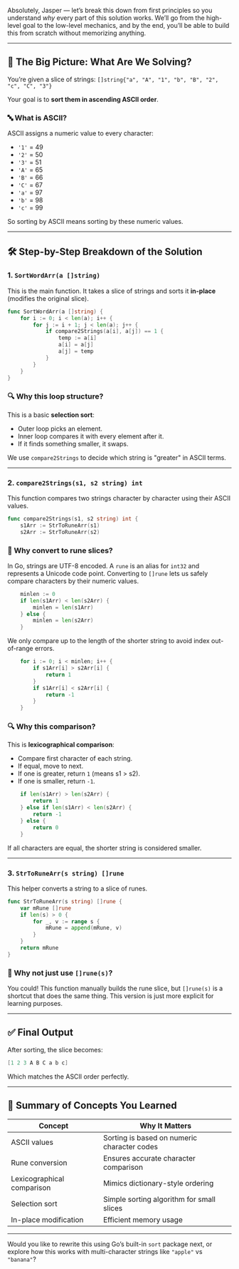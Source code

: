 Absolutely, Jasper — let’s break this down from first principles so you understand *why* every part of this solution works. We’ll go from the high-level goal to the low-level mechanics, and by the end, you’ll be able to build this from scratch without memorizing anything.

---

## 🧠 The Big Picture: What Are We Solving?

You’re given a slice of strings: `[]string{"a", "A", "1", "b", "B", "2", "c", "C", "3"}`

Your goal is to **sort them in ascending ASCII order**.

### 🔤 What is ASCII?

ASCII assigns a numeric value to every character:
- `'1'` = 49
- `'2'` = 50
- `'3'` = 51
- `'A'` = 65
- `'B'` = 66
- `'C'` = 67
- `'a'` = 97
- `'b'` = 98
- `'c'` = 99

So sorting by ASCII means sorting by these numeric values.

---

## 🛠️ Step-by-Step Breakdown of the Solution

### 1. `SortWordArr(a []string)`

This is the main function. It takes a slice of strings and sorts it **in-place** (modifies the original slice).

```go
func SortWordArr(a []string) {
	for i := 0; i < len(a); i++ {
		for j := i + 1; j < len(a); j++ {
			if compare2Strings(a[i], a[j]) == 1 {
				temp := a[i]
				a[i] = a[j]
				a[j] = temp
			}
		}
	}
}
```

### 🔍 Why this loop structure?

This is a basic **selection sort**:
- Outer loop picks an element.
- Inner loop compares it with every element after it.
- If it finds something smaller, it swaps.

We use `compare2Strings` to decide which string is "greater" in ASCII terms.

---

### 2. `compare2Strings(s1, s2 string) int`

This function compares two strings character by character using their ASCII values.

```go
func compare2Strings(s1, s2 string) int {
	s1Arr := StrToRuneArr(s1)
	s2Arr := StrToRuneArr(s2)
```

### 🧩 Why convert to rune slices?

In Go, strings are UTF-8 encoded. A `rune` is an alias for `int32` and represents a Unicode code point. Converting to `[]rune` lets us safely compare characters by their numeric values.

```go
	minlen := 0
	if len(s1Arr) < len(s2Arr) {
		minlen = len(s1Arr)
	} else {
		minlen = len(s2Arr)
	}
```

We only compare up to the length of the shorter string to avoid index out-of-range errors.

```go
	for i := 0; i < minlen; i++ {
		if s1Arr[i] > s2Arr[i] {
			return 1
		}
		if s1Arr[i] < s2Arr[i] {
			return -1
		}
	}
```

### 🔍 Why this comparison?

This is **lexicographical comparison**:
- Compare first character of each string.
- If equal, move to next.
- If one is greater, return `1` (means s1 > s2).
- If one is smaller, return `-1`.

```go
	if len(s1Arr) > len(s2Arr) {
		return 1
	} else if len(s1Arr) < len(s2Arr) {
		return -1
	} else {
		return 0
	}
```

If all characters are equal, the shorter string is considered smaller.

---

### 3. `StrToRuneArr(s string) []rune`

This helper converts a string to a slice of runes.

```go
func StrToRuneArr(s string) []rune {
	var mRune []rune
	if len(s) > 0 {
		for _, v := range s {
			mRune = append(mRune, v)
		}
	}
	return mRune
}
```

### 🧠 Why not just use `[]rune(s)`?

You could! This function manually builds the rune slice, but `[]rune(s)` is a shortcut that does the same thing. This version is just more explicit for learning purposes.

---

## ✅ Final Output

After sorting, the slice becomes:

```go
[1 2 3 A B C a b c]
```

Which matches the ASCII order perfectly.

---

## 🧠 Summary of Concepts You Learned

| Concept | Why It Matters |
|--------|----------------|
| ASCII values | Sorting is based on numeric character codes |
| Rune conversion | Ensures accurate character comparison |
| Lexicographical comparison | Mimics dictionary-style ordering |
| Selection sort | Simple sorting algorithm for small slices |
| In-place modification | Efficient memory usage |

---

Would you like to rewrite this using Go’s built-in `sort` package next, or explore how this works with multi-character strings like `"apple"` vs `"banana"`?
